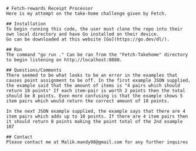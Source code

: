     # Fetch-rewards Receipt Processor
    Here is my attempt on the take-home challenge given by Fetch.

    ## Installation
    To begin running this code, the user must clone the repo into their own local directory and have Go installed on their device.
    Go can be downloaded at this website [Go](https://go.dev/dl/).

    ## Run
    The command "go run ." Can be ran from the "Fetch-Takehome" directory to begin listening on http://localhost:8080.

    ## Questions/Comments
    There seemed to be what looks to be an error in the examples that causes point assignment to be off. In the first example JSON supplied, the example said that the amount of items is "4 pairs which should return 10 points" If each item-pair is worth 2 points then the total should be 8 points. Even more confusing is that the example shows 5 item pairs which would return the correct amount of 10 points.

    In the next JSON example supplied, the example says that there are 4 item pairs which adds up to 10 points. If there are 4 item pairs then it should return 8 points making the point total of the 2nd example 107

    ## Contact
    Please contact me at Malik.mandy98@gmail.com for any further inquires


